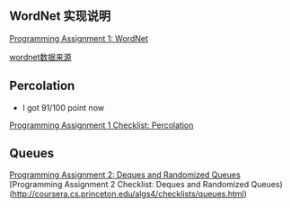 ## WordNet 实现说明

[Programming Assignment 1: WordNet](http://coursera.cs.princeton.edu/algs4/assignments/wordnet.html)

[wordnet数据来源](https://github.com/nastra/AlgorithmsPartII-Princeton/tree/master/wordnet)

## Percolation

* I got 91/100 point now

[Programming Assignment 1 Checklist: Percolation](http://coursera.cs.princeton.edu/algs4/checklists/percolation.html)

## Queues

[Programming Assignment 2: Deques and Randomized Queues](http://coursera.cs.princeton.edu/algs4/assignments/queues.html)
[Programming Assignment 2 Checklist: Deques and Randomized Queues)(http://coursera.cs.princeton.edu/algs4/checklists/queues.html)



